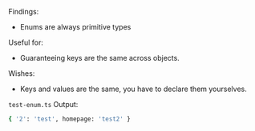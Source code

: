 Findings:

- Enums are always primitive types

Useful for:

- Guaranteeing keys are the same across objects.

Wishes:

- Keys and values are the same, you have to declare them yourselves.

`test-enum.ts` Output:
```sh
{ '2': 'test', homepage: 'test2' }
```
